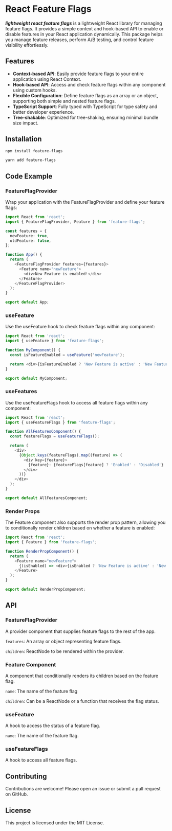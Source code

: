 # React Feature Flags

**_lightweight react feature flags_** is a lightweight React library for managing feature flags. It provides a simple context and hook-based API to enable or disable features in your React application dynamically. This package helps you manage feature releases, perform A/B testing, and control feature visibility effortlessly.

## Features

- **Context-based API**: Easily provide feature flags to your entire application using React Context.
- **Hook-based API**: Access and check feature flags within any component using custom hooks.
- **Flexible Configuration**: Define feature flags as an array or an object, supporting both simple and nested feature flags.
- **TypeScript Support**: Fully typed with TypeScript for type safety and better developer experience.
- **Tree-shakable**: Optimized for tree-shaking, ensuring minimal bundle size impact.

## Installation

```bash
npm install feature-flags
```

```bash
yarn add feature-flags
```

## Code Example

### FeatureFlagProvider

Wrap your application with the FeatureFlagProvider and define your feature flags:

```typescript
import React from 'react';
import { FeatureFlagProvider, Feature } from 'feature-flags';

const features = {
  newFeature: true,
  oldFeature: false,
};

function App() {
  return (
    <FeatureFlagProvider features={features}>
      <Feature name="newFeature">
        <div>New Feature is enabled!</div>
      </Feature>
    </FeatureFlagProvider>
  );
}

export default App;
```

### useFeature

Use the useFeature hook to check feature flags within any component:

```typescript
import React from 'react';
import { useFeature } from 'feature-flags';

function MyComponent() {
  const isFeatureEnabled = useFeature('newFeature');

  return <div>{isFeatureEnabled ? 'New Feature is active' : 'New Feature is not active'}</div>;
}

export default MyComponent;
```

### useFeatures

Use the useFeatureFlags hook to access all feature flags within any component:

```typescript
import React from 'react';
import { useFeatureFlags } from 'feature-flags';

function AllFeaturesComponent() {
  const featureFlags = useFeatureFlags();

  return (
    <div>
      {Object.keys(featureFlags).map((feature) => (
        <div key={feature}>
          {feature}: {featureFlags[feature] ? 'Enabled' : 'Disabled'}
        </div>
      ))}
    </div>
  );
}

export default AllFeaturesComponent;
```

### Render Props

The Feature component also supports the render prop pattern, allowing you to conditionally render children based on whether a feature is enabled:

```typescript
import React from 'react';
import { Feature } from 'feature-flags';

function RenderPropComponent() {
  return (
    <Feature name="newFeature">
      {(isEnabled) => <div>{isEnabled ? 'New Feature is active' : 'New Feature is not active'}</div>}
    </Feature>
  );
}

export default RenderPropComponent;
```

## API

### FeatureFlagProvider

A provider component that supplies feature flags to the rest of the app.

`features`: An array or object representing feature flags.

`children`: ReactNode to be rendered within the provider.

### Feature Component

A component that conditionally renders its children based on the feature flag.

`name`: The name of the feature flag

`children`: Can be a ReactNode or a function that receives the flag status.

### useFeature

A hook to access the status of a feature flag.

`name`: The name of the feature flag.

### useFeatureFlags

A hook to access all feature flags.

## Contributing

Contributions are welcome! Please open an issue or submit a pull request on GitHub.

## License

This project is licensed under the MIT License.

